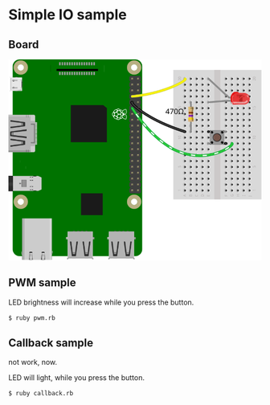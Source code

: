 # Simple IO sample

## Board

![board_image](./board.svg)

## PWM sample

LED brightness will increase while you press the button.

```sh
$ ruby pwm.rb
```

## Callback sample

not work, now.

LED will light, while you press the button.

```sh
$ ruby callback.rb
```
